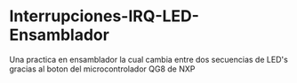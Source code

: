 # Interrupciones-IRQ-LED-Ensamblador
Una practica en ensamblador la cual cambia entre dos secuencias de LED's gracias al boton del microcontrolador QG8 de NXP
